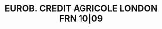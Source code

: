 ---
layout: asset
title: EUROB. CREDIT AGRICOLE LONDON FRN 10|09                     
isin: FR0010248633
---
